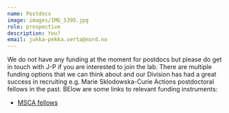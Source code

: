 ```yaml
---
name: Postdocs
image: images/IMG_5395.jpg
role: prospective
description: You?
email: jukka-pekka.verta@nord.no
---
```


We do not have any funding at the moment for postdocs but please do get in touch with J-P if you are interested to join the lab. There are multiple funding options that we can think about and our Division has had a great success in recruiting e.g. Marie Sklodowska-Curie Actions postdoctoral fellows in the past. BElow are some links to relevant funding instruments:

* [MSCA fellows](https://marie-sklodowska-curie-actions.ec.europa.eu/actions/postdoctoral-fellowships)
